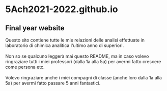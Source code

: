 # 5Ach2021-2022.github.io
## Final year website
Questo sito contiene tutte le mie relazioni delle analisi effettuate in laboratorio di chimica analitica l'ultimo anno di superiori.
<br></br>
Non so se qualcuno leggerà mai questo README, ma in caso volevo ringraziare tutti i miei professori (dalla 1a alla 5a) per avermi fatto crescere come persona etc.<br></br>
Volevo ringraziare anche i miei compagni di classe (anche loro dalla 1a alla 5a) per avermi fatto passare 5 anni fantastici.
<br></br>
